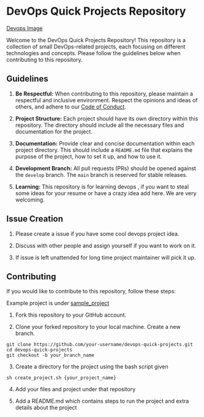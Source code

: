 # DevOps Quick Projects Repository

[Devops Image](./images/devops.png)

Welcome to the DevOps Quick Projects Repository! This repository is a collection of small DevOps-related projects, each focusing on different technologies and concepts. Please follow the guidelines below when contributing to this repository.

## Guidelines 

1. **Be Respectful:** When contributing to this repository, please maintain a respectful and inclusive environment. Respect the opinions and ideas of others, and adhere to our [Code of Conduct](CODE_OF_CONDUCT.md).

2. **Project Structure:** Each project should have its own directory within this repository. The directory should include all the necessary files and documentation for the project.

3. **Documentation:** Provide clear and concise documentation within each project directory. This should include a `README.md` file that explains the purpose of the project, how to set it up, and how to use it.

4. **Development Branch:** All pull requests (PRs) should be opened against the `develop` branch. The `main` branch is reserved for stable releases.

5. **Learning:** This repository is for learning devops , if you want to steal some ideas for your resume or have a crazy idea add here. We are very welcoming.

## Issue Creation

1. Please create a issue if you have some cool devops project idea.

2. Discuss with other people and assign yourself if you want to work on it.

3. If issue is left unattended for long time project maintainer will pick it up.

## Contributing

If you would like to contribute to this repository, follow these steps:

Example project is under [sample_project](./sample_project/)

1. Fork this repository to your GitHub account.

2. Clone your forked repository to your local machine. Create a new branch.

```
git clone https://github.com/your-username/devops-quick-projects.git
cd devops-quick-projects
git checkout -b your_branch_name
```

3. Create a directory for the project using the bash script given
```
sh create_project.sh {your_project_name}
```

4. Add your files and project under that repository

5. Add a README.md which contains steps to run the project and extra details about the project